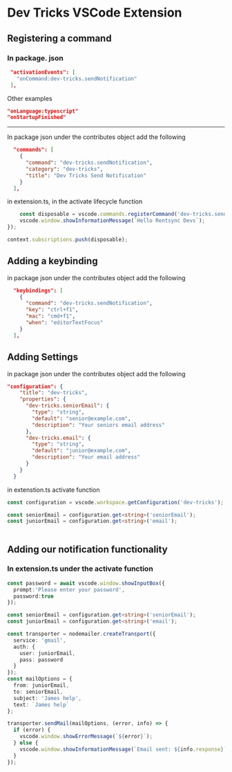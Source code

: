 
# Dev Tricks VSCode Extension 
## Registering a command
### In package. json
 ```json
  "activationEvents": [
    "onCommand:dev-tricks.sendNotification"
  ],
```
Other examples
```json
"onLanguage:typescript"
"onStartupFinished"
```
---
In package json under the contributes object add the following
```json
  "commands": [
    {
      "command": "dev-tricks.sendNotification",
      "category": "dev-tricks",
      "title": "Dev Tricks Send Notification"
    }
  ],
```

in extension.ts, in the activate lifecycle function
```ts
	const disposable = vscode.commands.registerCommand('dev-tricks.sendNotification', async () => { 
  	vscode.window.showInformationMessage(`Hello Rentsync Devs`);
});

context.subscriptions.push(disposable);
```

## Adding a keybinding
in package json under the contributes object add the following
```json
  "keybindings": [
    {
      "command": "dev-tricks.sendNotification",
      "key": "ctrl+f1",
      "mac": "cmd+f1",
      "when": "editorTextFocus"
    }
  ],
```

## Adding Settings
in package json under the contributes object add the following
``` json
"configuration": {
    "title": "dev-tricks",
    "properties": {
      "dev-tricks.seniorEmail": {
        "type": "string",
        "default": "senior@example.com",
        "description": "Your seniors email address"
      },
      "dev-tricks.email": {
        "type": "string",
        "default": "junior@example.com",
        "description": "Your email address"
      }
    }
  } 
```
in extenstion.ts activate function
```ts
const configuration = vscode.workspace.getConfiguration('dev-tricks');

const seniorEmail = configuration.get<string>('seniorEmail');
const juniorEmail = configuration.get<string>('email');
		
```


## Adding our notification functionality  
### In extension.ts under the activate function
```ts
const password = await vscode.window.showInputBox({
  prompt:'Please enter your password',
  password:true
});

const seniorEmail = configuration.get<string>('seniorEmail');
const juniorEmail = configuration.get<string>('email');

const transporter = nodemailer.createTransport({
  service: 'gmail',
  auth: {
    user: juniorEmail,
    pass: password
  }
});
const mailOptions = {
  from: juniorEmail,
  to: seniorEmail,
  subject: 'James help',
  text: `James help`
};

transporter.sendMail(mailOptions, (error, info) => {
  if (error) {
    vscode.window.showErrorMessage(`${error}`);
  } else {
    vscode.window.showInformationMessage(`Email sent: ${info.response}`);
  }
});
```